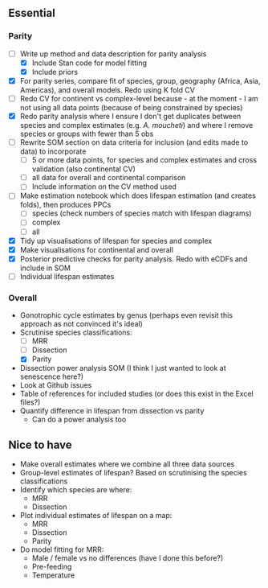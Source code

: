 ## Essential

### Parity

* [ ] Write up method and data description for parity analysis
  * [x] Include Stan code for model fitting
  * [x] Include priors
* [x] For parity series, compare fit of species, group, geography (Africa, Asia, Americas), and overall models. Redo using K fold CV
* [ ] Redo CV for continent vs complex-level because - at the moment - I am not using all data points (because of being constrained by species)
* [x] Redo parity analysis where I ensure I don't get duplicates between species and complex estimates (e.g. *A. moucheti*) and where I remove species or groups with fewer than 5 obs
* [ ] Rewrite SOM section on data criteria for inclusion (and edits made to data) to incorporate
  * [ ] 5 or more data points, for species and complex estimates and cross validation (also continental CV)
  * [ ] all data for overall and continental comparison
  * [ ] Include information on the CV method used
* [ ] Make estimation notebook which does lifespan estimation (and creates folds), then produces PPCs
  * [ ] species (check numbers of species match with lifespan diagrams)
  * [ ] complex
  * [ ] all 
* [x] Tidy up visualisations of lifespan for species and complex
* [x] Make visualisations for continental and overall
* [x] Posterior predictive checks for parity analysis. Redo with eCDFs and include in SOM
* [ ] Individual lifespan estimates

### Overall

* Gonotrophic cycle estimates by genus (perhaps even revisit this approach as not convinced it's ideal)
* Scrutinise species classifications:
  * [ ] MRR
  * [ ] Dissection
  * [x] Parity
* Dissection power analysis SOM (I think I just wanted to look at senescence here?)
* Look at Github issues
* Table of references for included studies (or does this exist in the Excel files?)
* Quantify difference in lifespan from dissection vs parity
  * Can do a power analysis too

## Nice to have

* Make overall estimates where we combine all three data sources
* Group-level estimates of lifespan? Based on scrutinising the species classifications
* Identify which species are where:
  * MRR
  * Dissection
* Plot individual estimates of lifespan on a map:
  * MRR
  * Dissection
  * Parity
* Do model fitting for MRR:
  * Male / female vs no differences (have I done this before?)
  * Pre-feeding
  * Temperature